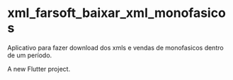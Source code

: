 # xml_farsoft_baixar_xml_monofasicos

Aplicativo para fazer download dos xmls e vendas de monofasicos dentro de um período.

A new Flutter project.
